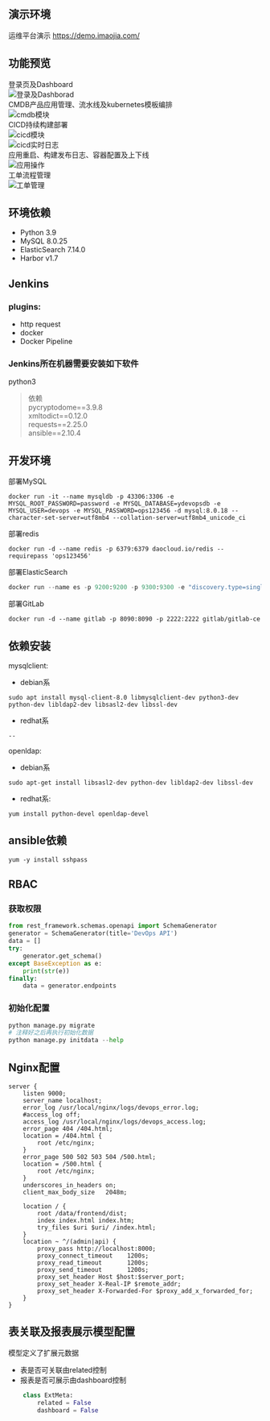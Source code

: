 ## 演示环境
运维平台演示 https://demo.imaojia.com/

## 功能预览
登录页及Dashboard  
![登录及Dashborad](https://github.com/qitan/devops-backend-lite/blob/main/preview/a-login-dashboard.gif)  
CMDB产品应用管理、流水线及kubernetes模板编排  
![cmdb模块](https://github.com/qitan/devops-backend-lite/blob/main/preview/a-cmdb.gif)  
CICD持续构建部署  
![cicd模块](https://github.com/qitan/devops-backend-lite/blob/main/preview/a-cicd.gif)  
![cicd实时日志](https://github.com/qitan/devops-backend-lite/blob/main/preview/a-cilog.gif)  
应用重启、构建发布日志、容器配置及上下线  
![应用操作](https://github.com/qitan/devops-backend-lite/blob/main/preview/a-app-extra.gif)  
工单流程管理  
![工单管理](https://github.com/qitan/devops-backend-lite/blob/main/preview/a-wflow.gif)  

## 环境依赖

* Python 3.9
* MySQL 8.0.25
* ElasticSearch 7.14.0
* Harbor v1.7

## Jenkins

### plugins:

* http request
* docker
* Docker Pipeline

### Jenkins所在机器需要安装如下软件

python3

> 依赖  
> pycryptodome==3.9.8  
> xmltodict==0.12.0  
> requests==2.25.0  
> ansible==2.10.4

## 开发环境

部署MySQL

```shell script
docker run -it --name mysqldb -p 43306:3306 -e MYSQL_ROOT_PASSWORD=password -e MYSQL_DATABASE=ydevopsdb -e MYSQL_USER=devops -e MYSQL_PASSWORD=ops123456 -d mysql:8.0.18 --character-set-server=utf8mb4 --collation-server=utf8mb4_unicode_ci
```

部署redis

```shell script
docker run -d --name redis -p 6379:6379 daocloud.io/redis --requirepass 'ops123456'
```

部署ElasticSearch

```python
docker run --name es -p 9200:9200 -p 9300:9300 -e "discovery.type=single-node" -e ES_JAVA_OPTS="-Xms512m -Xmx512m" -d elasticsearch:7.14.0
```

部署GitLab

```shell script
docker run -d --name gitlab -p 8090:8090 -p 2222:2222 gitlab/gitlab-ce
```

## 依赖安装

mysqlclient:

* debian系

```shell script
sudo apt install mysql-client-8.0 libmysqlclient-dev python3-dev python-dev libldap2-dev libsasl2-dev libssl-dev
```

* redhat系

```shell script
--
```

openldap:

* debian系

```shell script
sudo apt-get install libsasl2-dev python-dev libldap2-dev libssl-dev
```

* redhat系:

```shell script
yum install python-devel openldap-devel
```

## ansible依赖

```shell script
yum -y install sshpass
```

## RBAC

### 获取权限

```python
from rest_framework.schemas.openapi import SchemaGenerator
generator = SchemaGenerator(title='DevOps API')
data = []
try:
    generator.get_schema()
except BaseException as e:
    print(str(e))
finally:
    data = generator.endpoints
```

### 初始化配置

```python
python manage.py migrate
# 注释好之后再执行初始化数据
python manage.py initdata --help
```

## Nginx配置

```
server {
    listen 9000;
    server_name localhost;
    error_log /usr/local/nginx/logs/devops_error.log;
    #access_log off;
    access_log /usr/local/nginx/logs/devops_access.log;
    error_page 404 /404.html;
    location = /404.html {
        root /etc/nginx;
    }
    error_page 500 502 503 504 /500.html;
    location = /500.html {
        root /etc/nginx;
    }
    underscores_in_headers on;
    client_max_body_size   2048m;

    location / {
        root /data/frontend/dist;
        index index.html index.htm;
        try_files $uri $uri/ /index.html;
    }
    location ~ ^/(admin|api) {
        proxy_pass http://localhost:8000;
        proxy_connect_timeout    1200s;
        proxy_read_timeout       1200s;
        proxy_send_timeout       1200s;
        proxy_set_header Host $host:$server_port;
        proxy_set_header X-Real-IP $remote_addr;
        proxy_set_header X-Forwarded-For $proxy_add_x_forwarded_for;
    }
}
```

## 表关联及报表展示模型配置

模型定义了扩展元数据

* 表是否可关联由related控制
* 报表是否可展示由dashboard控制

```python
    class ExtMeta:
        related = False
        dashboard = False
```
